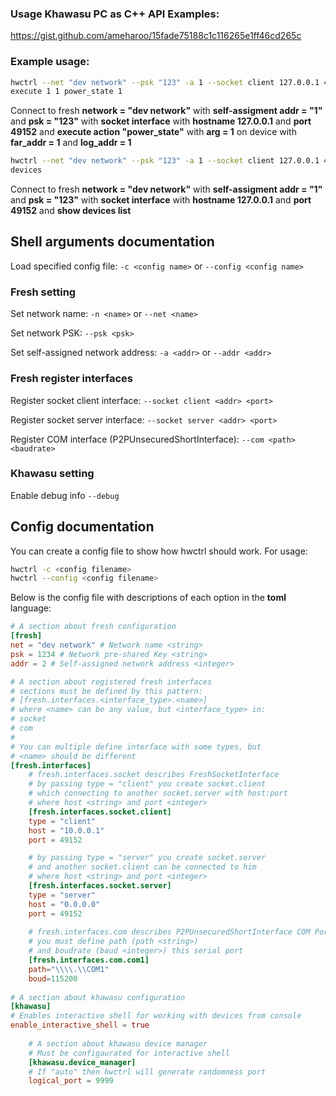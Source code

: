 ### Usage Khawasu PC as C++ API Examples:
https://gist.github.com/ameharoo/15fade75188c1c116265e1ff46cd265c
### Example usage:
```bash 
hwctrl --net "dev network" --psk "123" -a 1 --socket client 127.0.0.1 49152 \
execute 1 1 power_state 1
```
Connect to fresh **network = "dev network"** 
with **self-assigment addr = "1"** and **psk = "123"**
with **socket interface** with **hostname 127.0.0.1** and **port 49152**
and **execute action "power_state"** 
with **arg = 1** on device 
with **far_addr = 1** and **log_addr = 1** 

```bash 
hwctrl --net "dev network" --psk "123" -a 1 --socket client 127.0.0.1 49152 \
devices
```
Connect to fresh **network = "dev network"**
with **self-assigment addr = "1"** and **psk = "123"**
with **socket interface** with **hostname 127.0.0.1** and **port 49152**
and **show devices list**


## Shell arguments documentation
Load specified config file: 
`-c <config name>` or `--config <config name>` 

### Fresh setting
Set network name:
`-n <name>` or `--net <name>`

Set network PSK:
`--psk <psk>` 

Set self-assigned network address:
`-a <addr>` or `--addr <addr>`  

### Fresh register interfaces
Register socket client interface:
`--socket client <addr> <port>`

Register socket server interface:
`--socket server <addr> <port>`

Register COM interface (P2PUnsecuredShortInterface):
`--com <path> <baudrate>`

### Khawasu setting
Enable debug info
`--debug`

## Config documentation
You can create a config file to show how hwctrl should work.
For usage:
```bash
hwctrl -c <config filename>
hwctrl --config <config filename>
```

Below is the config file with descriptions of each option in the **toml** language:

```toml
# A section about fresh configuration
[fresh]
net = "dev network" # Network name <string>
psk = 1234 # Network pre-shared Key <string>
addr = 2 # Self-assigned network address <integer>

# A section about registered fresh interfaces
# sections must be defined by this pattern:
# [fresh.interfaces.<interface_type>.<name>]
# where <name> can be any value, but <interface_type> in:
# socket
# com
#
# You can multiple define interface with some types, but 
# <name> should be different
[fresh.interfaces]
    # fresh.interfaces.socket describes FreshSocketInterface
    # by passing type = "client" you create socket.client
    # which connecting to another socket.server with host:port
    # where host <string> and port <integer>
    [fresh.interfaces.socket.client]
    type = "client"
    host = "10.0.0.1"
    port = 49152

    # by passing type = "server" you create socket.server
    # and another socket.client can be connected to him
    # where host <string> and port <integer>
    [fresh.interfaces.socket.server]
    type = "server"
    host = "0.0.0.0"
    port = 49152
    
    # fresh.interfaces.com describes P2PUnsecuredShortInterface COM Port
    # you must define path (path <string>) 
    # and boudrate (baud <integer>) this serial port
    [fresh.interfaces.com.com1]
    path="\\\\.\\COM1"
    boud=115200
    
# A section about khawasu configuration
[khawasu]
# Enables interactive shell for working with devices from console
enable_interactive_shell = true 
    
    # A section about khawasu device manager
    # Must be configaurated for interactive shell
    [khawasu.device_manager]
    # If "auto" then hwctrl will generate randomness port
    logical_port = 9999
```
